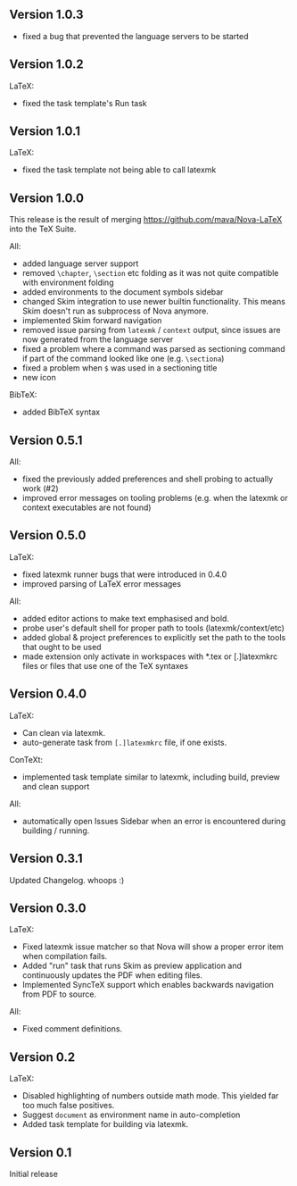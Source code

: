 ## Version 1.0.3

- fixed a bug that prevented the language servers to be started

## Version 1.0.2

LaTeX:

- fixed the task template's Run task

## Version 1.0.1

LaTeX:

- fixed the task template not being able to call latexmk

## Version 1.0.0

This release is the result of merging https://github.com/mava/Nova-LaTeX into the TeX Suite.

All:

- added language server support
- removed `\chapter`, `\section` etc folding as it was not quite compatible with environment folding
- added environments to the document symbols sidebar
- changed Skim integration to use newer builtin functionality. This means Skim doesn't run as subprocess of Nova anymore.
- implemented Skim forward navigation
- removed issue parsing from `latexmk` / `context` output, since issues are now generated from the language server
- fixed a problem where a command was parsed as sectioning command if part of the command looked like one (e.g. `\sectiona`)
- fixed a problem when `$` was used in a sectioning title
- new icon

BibTeX:

- added BibTeX syntax

## Version 0.5.1

All:

- fixed the previously added preferences and shell probing to actually work (#2)
- improved error messages on tooling problems (e.g. when the latexmk or context executables are not found)

## Version 0.5.0

LaTeX:

- fixed latexmk runner bugs that were introduced in 0.4.0
- improved parsing of LaTeX error messages

All:

- added editor actions to make text emphasised and bold.
- probe user's default shell for proper path to tools (latexmk/context/etc)
- added global & project preferences to explicitly set the path to the tools that ought to be used
- made extension only activate in workspaces with *.tex or [.]latexmkrc files or files that use one of the TeX syntaxes

## Version 0.4.0

LaTeX:

- Can clean via latexmk.
- auto-generate task from `[.]latexmkrc` file, if one exists.

ConTeXt:

- implemented task template similar to latexmk, including build, preview and clean support

All:

- automatically open Issues Sidebar when an error is encountered during building / running.

## Version 0.3.1

Updated Changelog. whoops :)

## Version 0.3.0

LaTeX:

- Fixed latexmk issue matcher so that Nova will show a proper error item when compilation fails.
- Added "run" task that runs Skim as preview application and continuously updates the PDF when editing files.
- Implemented SyncTeX support which enables backwards navigation from PDF to source.

All:

- Fixed comment definitions.

## Version 0.2

LaTeX:

- Disabled highlighting of numbers outside math mode.
  This yielded far too much false positives.
- Suggest `document` as environment name in auto-completion
- Added task template for building via latexmk.

## Version 0.1

Initial release

